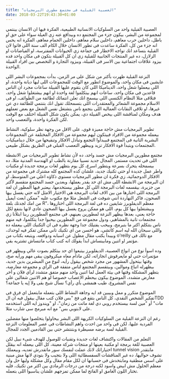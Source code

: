 ```yaml
---
title: "العصبية القبلية فى مجتمع مطورى البرمجيات"
date: 2018-03-22T19:43:30+01:00
---
```


العصبية القبلية واحد من السلوكيات الانسانية الطبيعية، الفكرة فيها ان الانسان
بينتمي لمجموعة من البشر، بيكون جزء من المجتمع ده وبيدافع عنه زي العيلة سواء على
حق او باطل، داخلين حرب معاهم، داخلين سلام معاهم، داخلين الحمام معاهم، الفكرة انه
يحس انه جزء من كل، الفكرة ساعدت فى تطور الانسان خلال الكام الف سنة اللى فاتوا
لان القبلية بتساعد انك تواجه الاخطار فى جماعة زي الحيوانات المفترسة، او
الفياضانات او الزلازل، ده غير المنتجات الجانبية للقبلية زي ان كل القبيلة بتكون
فى مكان واحد فده بيزود علاقات اجتماعية بين الاسر فى القبيلة، وبيزود التجارة و
التخصص بين افراد القبيلة الواحدة.

النزعة القبلية ظهرت بأكتر من شكل على مر الزمن، بدأت بمجموعات البشر اللى عايشين
فى مكان واحد، والموضوع اتطور مع الوقت للمجموعات اللى ليها ديانة واحدة، او اللى
بيعملوا شغل واحد، الديناميكا اللى كان بتقوم عليها القبيلة ساعات مجرد ان الناس
قاعدين فى مكان واحد، ساعات انهم بيتكلموا لغة واحدة او انهم بيشتغلوا شغل واحد،
فتلاقى مثلا النظام الكنسي اللى بيسمح انك تعلن انتمائك لطائفة من الطوائف، او فى
الاسلام مجموعة الشعائر والمعتقدرات اللى بتسمحلك تقول انك بتنتمي للطائفة دي عن
غيرها، او تلاقي النقابات العمالية اللى بتجمع ناس بتشتغل نفس الشغل مع بعض تعملهم
هدف ومكان لمناقشة اللى بيخص القبيلة دي، يمكن يكون شكل القبيلة اختلف مع الوقت لكن
الفكرة واحدة، والتعصب واحد.

تطوير البرمجيات مش حاجة مميزة قوي، على الاقل من وجهة نظر سلوكية، النشاط بيعمله
مجموعة من الافراد فبيتكون ليهم مجموعة من الافكار المختلفة عن المجموعات البشرية
التانية فى المجتمع فبيبدأوا التجمع وتبادل الافكار وتنقيحها من خلال ديناميكيات
المجتمعات وبتبدأ قوة الافكار تزيد وبيظهر التعصب القبلي فى الطريق بشكل طبيعي.

مجتمع مطورين البرمجيات مش جسد واحد، ده لأن نشاط تطوير البرمجيات من الانشطة اللى
فى تحديث مستمر، المجال جديد نسبيا مقارنة بالطب او الهندسة المدنية مثلا، ده
بيسمحله يتحرك بسرعة ويتطور اسرع، كل يوم بتظهر لغات برمجة جديدة او مكتبات واطر
عمل جديدة او حتي تكنيك جديد، علشان كده المجتمع كله مشترك فى مجموعة من الافكار
الدوجمائية، زي فكرة ان مطور البرمجيات مستوي ذكاؤه اعلي من المتوسط، او ان البرمجة
من الانشطة اللى مش اي حد يقدر يعملها، وبعدين جسد المجتمع متقسم لأكتر من جزيرة،
بيقسمه لغات البرمجة اللى كل مطور بيستخدمها، بيعتبر فيها المطور ان لغة البرمجة
اللى اختارها من بين الاف لغات البرمجة هي الاختيار الامثل لانه حتي يغسل بيها
الصحون، فاكر النهاردة انني شوفت فى الشغل مثلا مج مكتوب عليه "ممكن ابعت ايميل من
امك لجدتك بلغة R"، معظم الديفلوبرز شايفين ده فى لغة البرمجة اللى اختاروها
وبيشتغلوا بيها كل يوم، اللى هو ممكن يروح يغسل بيها الصحون عادي لانها بتنفع لكل
حاجة يعني، بعدها بيظهر النزعة لمطورين بعينهم، فى مجتمع المطورين ربنا ابتلانا زي
مجتمعات تانية بالمشاهير، ودول مجموعة من المطورين بيحبوا جدا يتكلموا، فيه منهم
ناس بتتكلم اكتر ما بتبرمج، وبيحب يفتيلك جدا وجهة نظره فى ان التكنيك اللى بيعمله
ده واللى سبحان الله ليه اسم كاتشي، هو احسن من اي تكنيك تاني ممكن تفكر فيه لوحدك،
وبيبدأ يكتب مقال مطول عن اسبابه ودوافعه، ويتبعه بكتاب من o'reilly مع تالك فى
مؤتمر او اتنين ومابينساش ابدأ يقولك انه كتب كتاب ماتنساش تشتريه بقي.

وده اسوأ نوع من انواع العصبية، الديفلوبرز بيتبعوا اي حد بيتكلم بصوت عالي وبيظهر
فى مؤتمرات حتي لو مايعرفوش انجازاته، لكن مادام معاه ميكروفون يبقى مهم ورأيه صح،
وقتها بيتحول المشهور من مجرد شخص بيقول رأيه، لنوع من المبشرين بدين جديد، بيظهرله
اتباع وموالين، وبيتقسم المجتمع لناس متفقة فى الرأي و مجموعة معارضة، بتظهر
المشكلة وقتها فى بيئة العمل لما اتنين واحد منهم متفق متشدد لرأي فلان و أخر معارض
متشدد، الموضوع بيكون بيحطم الاعصاب خصوصا لو هم الاتنين شغالين على نفس المشروع،
طيب هنمشي بأي رأي؟ نسأل شيخ بقى ولا إيه يا جماعة؟

الموضوع متكرر و ممل وبيبين قد ايه وجاهة النشاط اللى بتعمله مابتعمل اي فرق فى
تفكير الشخص النقدي، كل الناس بتقع فى فخ "بس فلان كتب مقال بيقول فيه ان الTDD
مات" أو "مين لسة بيستخدم روبي دي لغة ماتت من زمان"، او "ويندوز ايه اللى استخدمه
على لابتوبي بس" مع انه مبرمج سى شارب مثلا.

رغم ان النزعة القبلية من السلوكيات الكريهة اللى البشر بيحاولوا يتخلصوا منها
مفضلين الفردية عليها، لكن فى واحد من احدث واهم النشاطات فى عصر المعلومات النزعة
القبلية لسة برضه مسيطرة وبتنتشر حتي بين القادمين الجدد للمجال.

التعلم من المقالات واكتشاف لغات جديدة وتقنيات للوصول للهدف شىء نبيل لكن العصبية
للغة برمجة او مكتبة بعينها او منتجات شركة معينة، كل اللى بيعمله انه بيقلل
اختياراتك لانك عملت لنفسك سور ماتقدرش تعديه، وبيعملك tunnel vision مابتقدر تشوف
حواليها، ده غير المناقشات السفسطائية اللى ولا بتجيب ولا بتودي لانها مش مبنية على
اسس منطقية ومابتخدش فى حسبانها ان لكل مقام مقال وكل مشكلة وليها حل وان معظم
الحلول مش ابيض واسود لكنه درجة من درجات الرمادي بين اكتر من تكنيك، فليه تختار
اللون الغامق او الفاتح لما ممكن تمزجهم علشان يناسبوا اللى بتعمله.
